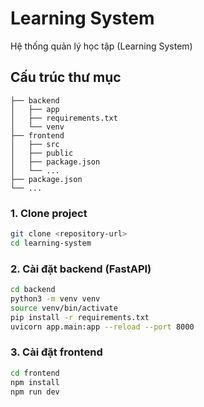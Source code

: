 # Learning System

Hệ thống quản lý học tập (Learning System) 


## Cấu trúc thư mục

```
├── backend
│   ├── app
│   ├── requirements.txt
│   └── venv
├── frontend
│   ├── src
│   ├── public
│   ├── package.json
│   └── ...
├── package.json
└── ...
```

### 1. Clone project

```bash
git clone <repository-url>
cd learning-system
```

### 2. Cài đặt backend (FastAPI)

```bash
cd backend
python3 -m venv venv
source venv/bin/activate
pip install -r requirements.txt
uvicorn app.main:app --reload --port 8000
```


### 3. Cài đặt frontend

```bash
cd frontend
npm install
npm run dev
```

